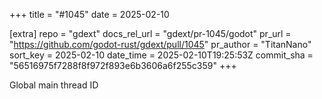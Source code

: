 +++
title = "#1045"
date = 2025-02-10

[extra]
repo = "gdext"
docs_rel_url = "gdext/pr-1045/godot"
pr_url = "https://github.com/godot-rust/gdext/pull/1045"
pr_author = "TitanNano"
sort_key = 2025-02-10
date_time = 2025-02-10T19:25:53Z
commit_sha = "56516975f7288f8f972f893e6b3606a6f255c359"
+++

Global main thread ID

